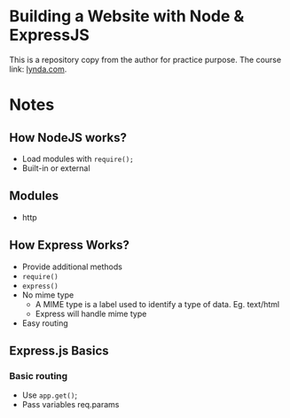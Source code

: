 # Building a Website with Node & ExpressJS
This is a repository copy from the author for practice purpose. The course link: [lynda.com](http://lynda.com).

# Notes
## How NodeJS works?
- Load modules with `require();`
- Built-in or external

## Modules
- http

## How Express Works?
- Provide additional methods
- `require()`
- `express()`
- No mime type
  - A MIME type is a label used to identify a type of data. Eg. text/html
  - Express will handle mime type
- Easy routing

## Express.js Basics
### Basic routing
- Use `app.get()`;
- Pass variables req.params
